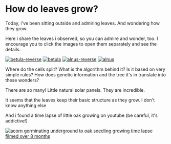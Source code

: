 # How do leaves grow?

Today, i've been sitting outside and admiring leaves. And wondering how they grow.

Here i share the leaves i observed, so you can admire and wonder, too. I encourage you to click the images to open them separately and see the details.

[![betula-reverse](/files/blog/leaves/betula-reverse.jpg)](/files/blog/leaves/betula-reverse.png)
[![betula](/files/blog/leaves/betula.jpg)](/files/blog/leaves/betula.png)
[![alnus-reverse](/files/blog/leaves/alnus-reverse.jpg)](/files/blog/leaves/alnus-reverse.png)
[![alnus](/files/blog/leaves/alnus.jpg)](/files/blog/leaves/alnus.png)

Where do the cells split? What is the algorithm behind it? Is it based on very simple rules? How does genetic information and the tree it's in translate into these wonders?

There are so many! Little natural solar panels. They are incredible.

It seems that the leaves keep their basic structure as they grow. I don't know anything else

And i found a time lapse of little oak growing on youtube (be careful, it's addictive!)

[![acorn germinating underground to oak seedling growing time lapse filmed over 8 months](https://img.youtube.com/vi/gj1iRU9pf_k/0.jpg)](https://www.youtube.com/watch?v=gj1iRU9pf_k)

